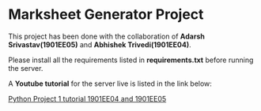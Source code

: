 # Marksheet Generator Project
This project has been done with the collaboration of **Adarsh Srivastav(1901EE05)** and **Abhishek Trivedi(1901EE04)**.

Please install all the requirements listed in **requirements.txt** before running the server.

A **Youtube tutorial** for the server live is listed in the link below:

[Python Project 1 tutorial 1901EE04 and 1901EE05](https://www.youtube.com/watch?v=CSjp50dv-pA)